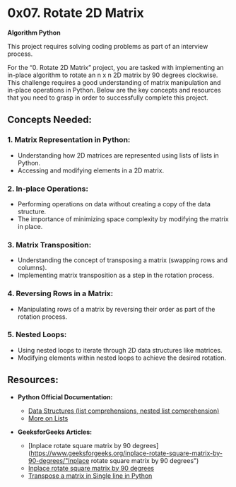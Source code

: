 # 0x07. Rotate 2D Matrix
**Algorithm Python**

This project requires solving coding problems as part of an interview process.

For the “0. Rotate 2D Matrix” project, you are tasked with implementing an in-place algorithm to rotate an n x n 2D matrix by 90 degrees clockwise. This challenge requires a good understanding of matrix manipulation and in-place operations in Python. Below are the key concepts and resources that you need to grasp in order to successfully complete this project.

## Concepts Needed:
### 1\. Matrix Representation in Python:
* Understanding how 2D matrices are represented using lists of lists in Python.
* Accessing and modifying elements in a 2D matrix.

### 2\. In-place Operations:
* Performing operations on data without creating a copy of the data structure.
* The importance of minimizing space complexity by modifying the matrix in place.

### 3\. Matrix Transposition:
* Understanding the concept of transposing a matrix (swapping rows and columns).
* Implementing matrix transposition as a step in the rotation process.

### 4\. Reversing Rows in a Matrix:
* Manipulating rows of a matrix by reversing their order as part of the rotation process.

### 5\. Nested Loops:
* Using nested loops to iterate through 2D data structures like matrices.
* Modifying elements within nested loops to achieve the desired rotation.

## Resources:

* **Python Official Documentation:**
    * [Data Structures (list comprehensions, nested list comprehension)](https://docs.python.org/3/tutorial/datastructures.html "Data Structures (list comprehensions, nested list comprehension)")
    * [More on Lists](https://docs.python.org/3/tutorial/datastructures.html#more-on-lists "More on Lists")

* **GeeksforGeeks Articles:**
    * [Inplace rotate square matrix by 90 degrees](https://www.geeksforgeeks.org/inplace-rotate-square-matrix-by-90-degrees/"Inplace rotate square matrix by 90 degrees")
    * [Inplace rotate square matrix by 90 degrees](https://www.geeksforgeeks.org/inplace-rotate-square-matrix-by-90-degrees/ "Inplace rotate square matrix by 90 degrees")
    * [Transpose a matrix in Single line in Python](https://www.geeksforgeeks.org/transpose-matrix-single-line-python/ "Transpose a matrix in Single line in Python")
